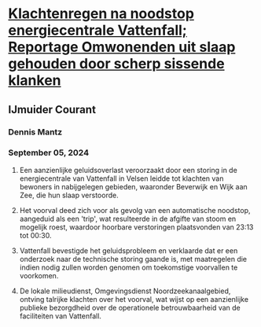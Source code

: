 # [Klachtenregen na noodstop energiecentrale Vattenfall; Reportage Omwonenden uit slaap gehouden door scherp sissende klanken](https://advance.lexis.com/api/document?collection=news&id=urn:contentItem:6CWN-R4N1-JBNC-7096-00000-00&context=1519360)
## IJmuider Courant
### Dennis Mantz
### September 05, 2024

1. Een aanzienlijke geluidsoverlast veroorzaakt door een storing in de energiecentrale van Vattenfall in Velsen leidde tot klachten van bewoners in nabijgelegen gebieden, waaronder Beverwijk en Wijk aan Zee, die hun slaap verstoorde.

2. Het voorval deed zich voor als gevolg van een automatische noodstop, aangeduid als een 'trip', wat resulteerde in de afgifte van stoom en mogelijk roest, waardoor hoorbare verstoringen plaatsvonden van 23:13 tot 00:30.

3. Vattenfall bevestigde het geluidsprobleem en verklaarde dat er een onderzoek naar de technische storing gaande is, met maatregelen die indien nodig zullen worden genomen om toekomstige voorvallen te voorkomen.

4. De lokale milieudienst, Omgevingsdienst Noordzeekanaalgebied, ontving talrijke klachten over het voorval, wat wijst op een aanzienlijke publieke bezorgdheid over de operationele betrouwbaarheid van de faciliteiten van Vattenfall.
